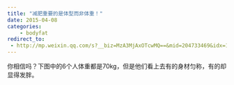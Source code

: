 ```yaml
---
title: "减肥重要的是体型而非体重！"
date: 2015-04-08
categories:
    - bodyfat
redirect_to:
 - http://mp.weixin.qq.com/s?__biz=MzA3MjAxOTcwMQ==&mid=204733469&idx=1&sn=ceaf772dea91ba24c3ca438ad5ca5d3c&scene=1&key=b2574200810f04e8b2e3cff5f20fa7400ff94502beb3f2a6ac5d87453be31415fa6936137b61cf1a4b7a4130cf053554&ascene=0&uin=NTI1OTI4MDU1&devicetype=iMac+MacBookPro5%2C5+OSX+OSX+10.10.2+build(14C1514)&version=11020012&pass_ticket=17gckPxhQpsXqI01BOL4B6RQZU4AQ9iqBLOWluM1ttFpYwSQds0k%2FxMjVrg2iuJ%2B
---
```


你相信吗？下图中的6个人体重都是70kg，但是他们看上去有的身材匀称，有的却显得发胖。
